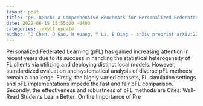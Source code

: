 ```yaml
--- 
layout: post 
title: "pFL-Bench: A Comprehensive Benchmark for Personalized Federated Learning" 
date: 2022-06-15 15:55:00 -0400 
categories: jekyll update 
author: "D Chen, D Gao, W Kuang, Y Li, B Ding - arXiv preprint arXiv:2206.03655, 2022" 
--- 
```

Personalized Federated Learning (pFL) has gained increasing attention in recent years due to its success in handling the statistical heterogeneity of FL clients via utilizing and deploying distinct local models. However, standardized evaluation and systematical analysis of diverse pFL methods remain a challenge. Firstly, the highly varied datasets, FL simulation settings and pFL implementations impede the fast and fair pFL comparison. Secondly, the effectiveness and robustness of pFL methods are Cites: Well-Read Students Learn Better: On the Importance of Pre